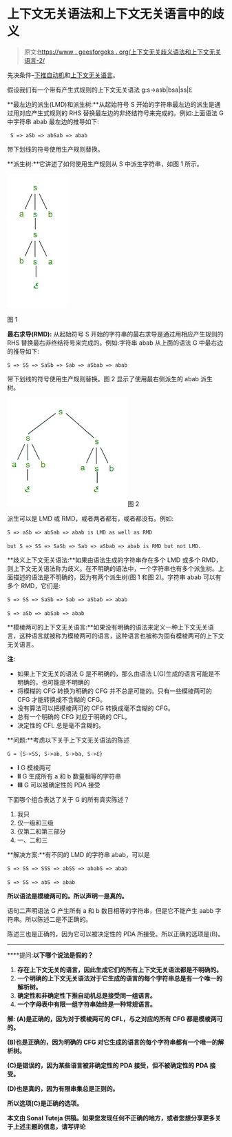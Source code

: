 # 上下文无关语法和上下文无关语言中的歧义

> 原文:[https://www . geesforgeks . org/上下文无关歧义语法和上下文无关语言-2/](https://www.geeksforgeeks.org/ambiguity-in-context-free-grammar-and-context-free-languages-2/)

先决条件–[下推自动机](https://www.geeksforgeeks.org/introduction-of-pushdown-automata/)和[上下文无关语言](https://www.geeksforgeeks.org/closure-properties-of-context-free-languages/)。

假设我们有一个带有产生式规则的上下文无关语法 g:s->asb|bsa|ss|ℇ

**最左边的派生(LMD)和派生树:**从起始符号 S 开始的字符串最左边的派生是通过用对应产生式规则的 RHS 替换最左边的非终结符号来完成的。例如:上面语法 G 中字符串 abab 最左边的推导如下:

```
 S => aSb => abSab => abab
```

带下划线的符号使用生产规则替换。

**派生树:**它讲述了如何使用生产规则从 S 中派生字符串，如图 1 所示。

[![Ambiguity in Context free Grammar and Context free Languages](img/85ca7371ef0279d3fe76cf4e5f468843.png)](https://media.geeksforgeeks.org/wp-content/uploads/cfg-1.png)

图 1

**最右求导(RMD):** 从起始符号 S 开始的字符串的最右求导是通过用相应产生规则的 RHS 替换最右非终结符号来完成的。例如:字符串 abab 从上面的语法 G 中最右边的推导如下:

```
S => SS => SaSb => Sab => aSbab => abab
```

带下划线的符号使用生产规则替换。图 2 显示了使用最右侧派生的 abab 派生树。

![Ambiguity in Context free Grammar and Context free Languages2](img/bf15f77cd32518b1c7372f7a73de05a3.png)图 2

派生可以是 LMD 或 RMD，或者两者都有，或者都没有。例如:

```
S => aSb => abSab => abab is LMD as well as RMD

but S => SS => SaSb => Sab => aSbab => abab is RMD but not LMD.

```

**歧义上下文无关语法:**如果由语法生成的字符串存在多个 LMD 或多个 RMD，则上下文无关语法称为歧义。在不明确的语法中，一个字符串也有多个派生树。上面描述的语法是不明确的，因为有两个派生树(图 1 和图 2)。字符串 abab 可以有多个 RMD，它们是:

```
S => SS => SaSb => Sab => aSbab => abab

S => aSb => abSab => abab

```

**模棱两可的上下文无关语言:**如果没有明确的语法来定义一种上下文无关语言，这种语言就被称为模棱两可的语言，这种语言也被称为固有模棱两可的上下文无关语言。

**注:**

*   如果上下文无关的语法 G 是不明确的，那么由语法 L(G)生成的语言可能是不明确的，也可能是不明确的
*   将模糊的 CFG 转换为明确的 CFG 并不总是可能的。只有一些模棱两可的 CFG 才能转换成不含糊的 CFG。
*   没有算法可以把模棱两可的 CFG 转换成毫不含糊的 CFG。
*   总有一个明确的 CFG 对应于明确的 CFL。
*   决定性的 CFL 总是毫不含糊的。

**问题:**考虑以下关于上下文无关语法的陈述

```
G = {S->SS, S->ab, S->ba, S->ℇ}
```

*   **I** G 模棱两可
*   **II** G 生成所有 a 和 b 数量相等的字符串
*   **III** G 可以被确定性的 PDA 接受

下面哪个组合表达了关于 G 的所有真实陈述？

1.  我只
2.  仅一级和三级
3.  仅第二和第三部分
4.  一、二和三

**解决方案:**有不同的 LMD 的字符串 abab，可以是

```
S => SS => SSS => abSS => ababS => abab

S => SS => abS => abab

```

**所以语法是模棱两可的。所以声明一是真的。**

语句二声明语法 G 产生所有 a 和 b 数目相等的字符串，但是它不能产生 aabb 字符串。所以陈述二是不正确的。

陈述三也是正确的，因为它可以被决定性的 PDA 所接受。所以正确的选项是(B)。

* * *

****提问:**以下哪个说法是假的？**

1.  **存在上下文无关的语言，因此生成它们的所有上下文无关语法都是不明确的。**
2.  **一个明确的上下文无关语法对于它生成的语言的每个字符串总是有一个唯一的解析树。**
3.  **确定性和非确定性下推自动机总是接受同一组语言。**
4.  **一个字母表中有限一组字符串始终是一种常规语言。**

****解:** (A)是正确的，因为对于模棱两可的 CFL，与之对应的所有 CFG 都是模棱两可的。**

**(B)也是正确的，因为明确的 CFG 对它生成的语言的每个字符串都有一个唯一的解析树。**

**(C)是错误的，因为某些语言被非确定性的 PDA 接受，但不被确定性的 PDA 接受。**

**(D)也是真的，因为有限串集总是正则的。**

****所以选项(C)是正确的选项。****

**本文由 Sonal Tuteja 供稿。如果您发现任何不正确的地方，或者您想分享更多关于上述主题的信息，请写评论**
